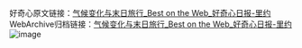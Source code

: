 好奇心原文链接：[气候变化与末日旅行_Best on the Web_好奇心日报-里约](https://www.qdaily.com/articles/6142.html)
WebArchive归档链接：[气候变化与末日旅行_Best on the Web_好奇心日报-里约](http://web.archive.org/web/20190623165937/https://www.qdaily.com/articles/6142.html)
![image](http://ww3.sinaimg.cn/large/007d5XDply1g3w9mjqo5uj30u02864kd)